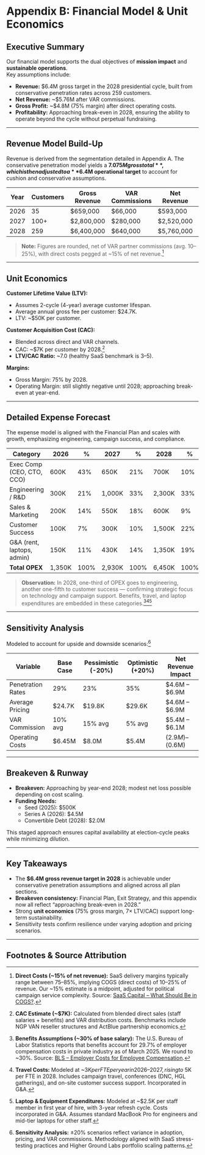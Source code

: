 # Appendix B: Financial Model & Unit Economics

## Executive Summary

Our financial model supports the dual objectives of **mission impact** and **sustainable operations**.  
Key assumptions include:

- **Revenue:** $6.4M gross target in the 2028 presidential cycle, built from conservative penetration rates across 259 customers.  
- **Net Revenue:** ~$5.76M after VAR commissions.  
- **Gross Profit:** ~$4.8M (75% margin) after direct operating costs.  
- **Profitability:** Approaching break-even in 2028, ensuring the ability to operate beyond the cycle without perpetual fundraising.  

---

## Revenue Model Build-Up

Revenue is derived from the segmentation detailed in Appendix A. The conservative penetration model yields a **$7.075M gross total**, which is then adjusted to a **$6.4M operational target** to account for cushion and conservative assumptions.

| Year | Customers | Gross Revenue | VAR Commissions | Net Revenue | Direct Costs | Gross Profit |
|------|-----------|---------------|-----------------|-------------|--------------|--------------|
| 2026 | 35        | $659,000      | $66,000         | $593,000    | $150,000     | $443,000     |
| 2027 | 100+      | $2,800,000    | $280,000        | $2,520,000  | $560,000     | $1,960,000   |
| 2028 | 259       | $6,400,000    | $640,000        | $5,760,000  | $960,000     | $4,800,000   |

> **Note:** Figures are rounded, net of VAR partner commissions (avg. 10–25%), with direct costs pegged at ~15% of net revenue.[^3]  

---

## Unit Economics

**Customer Lifetime Value (LTV):**  
- Assumes 2-cycle (4-year) average customer lifespan.  
- Average annual gross fee per customer: $24.7K.  
- LTV: ~$50K per customer.  

**Customer Acquisition Cost (CAC):**  
- Blended across direct and VAR channels.  
- CAC: ~$7K per customer by 2028.[^5]  
- **LTV/CAC Ratio:** ~7.0 (healthy SaaS benchmark is 3–5).  

**Margins:**  
- Gross Margin: 75% by 2028.  
- Operating Margin: still slightly negative until 2028; approaching break-even at year-end.  

---

## Detailed Expense Forecast

The expense model is aligned with the Financial Plan and scales with growth, emphasizing engineering, campaign success, and compliance.

| Category                  | 2026 | %   | 2027 | %   | 2028 | %   |
|---------------------------|------|-----|------|-----|------|-----|
| Exec Comp (CEO, CTO, CCO) | 600K | 43% | 650K | 21% | 700K | 10% |
| Engineering / R&D         | 300K | 21% | 1,000K | 33% | 2,300K | 33% |
| Sales & Marketing         | 200K | 14% | 550K | 18% | 600K | 9%  |
| Customer Success          | 100K | 7%  | 300K | 10% | 1,500K | 22% |
| G&A (rent, laptops, admin)| 150K | 11% | 430K | 14% | 1,350K | 19% |
| **Total OPEX**            | 1,350K | 100% | 2,930K | 100% | 6,450K | 100% |

> **Observation:** In 2028, one-third of OPEX goes to engineering, another one-fifth to customer success — confirming strategic focus on technology and campaign support. Benefits, travel, and laptop expenditures are embedded in these categories.[^7][^8][^9]  

---

## Sensitivity Analysis

Modeled to account for upside and downside scenarios:[^10]

| Variable              | Base Case | Pessimistic (-20%) | Optimistic (+20%) | Net Revenue Impact |
|-----------------------|-----------|--------------------|-------------------|--------------------|
| Penetration Rates     | 29%       | 23%                | 35%               | $4.6M – $6.9M      |
| Average Pricing       | $24.7K    | $19.8K             | $29.6K            | $4.6M – $6.9M      |
| VAR Commission        | 10% avg   | 15% avg            | 5% avg            | $5.4M – $6.1M      |
| Operating Costs       | $6.45M    | $8.0M              | $5.4M             | ($2.9M) – ($0.6M)  |

---

## Breakeven & Runway

- **Breakeven:** Approaching by year-end 2028; modest net loss possible depending on cost scaling.  
- **Funding Needs:**  
  - Seed (2025): $500K  
  - Series A (2026): $4.5M  
  - Convertible Debt (2028): $2.0M  

This staged approach ensures capital availability at election-cycle peaks while minimizing dilution.

---

## Key Takeaways

- The **$6.4M gross revenue target in 2028** is achievable under conservative penetration assumptions and aligned across all plan sections.  
- **Breakeven consistency:** Financial Plan, Exit Strategy, and this appendix now all reflect “approaching break-even in 2028.”  
- Strong **unit economics** (75% gross margin, 7× LTV/CAC) support long-term sustainability.  
- Sensitivity tests confirm resilience under varying adoption and pricing scenarios.  

---

## Footnotes & Source Attribution

[^3]: **Direct Costs (~15% of net revenue):** SaaS delivery margins typically range between 75–85%, implying COGS (direct costs) of 10–25% of revenue. Our ~15% estimate is a midpoint, adjusted for political campaign service complexity. Source: [SaaS Capital – What Should Be in COGS?](https://www.saas-capital.com/blog-posts/what-should-be-included-in-cogs-for-my-saas-business/?utm_source=chatgpt.com).

[^5]: **CAC Estimate (~$7K):** Calculated from blended direct sales (staff salaries + benefits) and VAR distribution costs. Benchmarks include NGP VAN reseller structures and ActBlue partnership economics.

[^7]: **Benefits Assumptions (~30% of base salary):** The U.S. Bureau of Labor Statistics reports that benefits account for 29.7% of employer compensation costs in private industry as of March 2025. We round to ~30%. Source: [BLS – Employer Costs for Employee Compensation](https://web.archive.org/web/2024*/https://www.bls.gov/news.release/pdf/ecec.pdf?utm_source=chatgpt.com).

[^8]: **Travel Costs:** Modeled at ~$3K per FTE per year in 2026–2027, rising to ~$5K per FTE in 2028. Includes campaign travel, conferences (DNC, HGL gatherings), and on-site customer success support. Incorporated in G&A.

[^9]: **Laptop & Equipment Expenditures:** Modeled at ~$2.5K per staff member in first year of hire, with 3-year refresh cycle. Costs incorporated in G&A. Assumes standard MacBook Pro for engineers and mid-tier laptops for other staff.

[^10]: **Sensitivity Analysis:** ±20% scenarios reflect variance in adoption, pricing, and VAR commissions. Methodology aligned with SaaS stress-testing practices and Higher Ground Labs portfolio scaling patterns.
